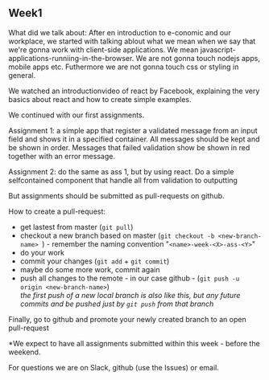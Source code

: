 ## Week1 

What did we talk about:
After en introduction to e-conomic and our workplace, we started with talking ablout what we mean when we say that we're gonna work with client-side applications. We mean javascript-applications-runniing-in-the-browser. We are not gonna touch nodejs apps, mobile apps etc.
Futhermore we are not gonna touch css or styling in general.

We watched an introductionvideo of react by Facebook, explaining the very basics about react and how to create simple examples.

We continued with our first assignments.

Assignment 1: a simple app that register a validated message from an input field and shows it in a specified container. All messages should be kept and be shown in order. Messages that failed validation show be shown in red together with an error message.

Assignment 2: do the same as ass 1, but by using react. Do a simple selfcontained component that handle all from validation to outputting

But assignments should be submitted as pull-requests on github.

How to create a pull-request:

* get lastest from master (`git pull`)
* checkout a new branch based on master (`git checkout -b <new-branch-name> `) - remember the naming convention "`<name>-week-<X>-ass-<Y>`"
* do your work
* commit your changes (`git add` + `git commit`)
* maybe do some more work, commit again
* push all changes to the remote - in our case github - (`git push -u origin <new-branch-name>`)  
_the first push of a new local branch is also like this, but any future commits and be pushed just by `git push` from that branch_

Finally, go to github and promote your newly created branch to an open pull-request

*We expect to have all assignments submitted within this week - before the weekend.

For questions we are on Slack, github (use the Issues) or email.

